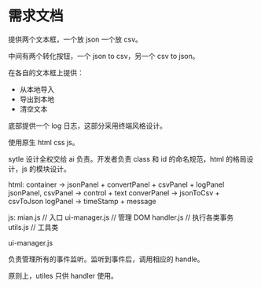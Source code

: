 # 需求文档

提供两个文本框，一个放 json 一个放 csv。

中间有两个转化按钮，一个 json to csv，另一个 csv to json。

在各自的文本框上提供：

- 从本地导入
- 导出到本地
- 清空文本

底部提供一个 log 日志，这部分采用终端风格设计。

使用原生 html css js。

sytle 设计全权交给 ai 负责。开发者负责 class 和 id 的命名规范，html 的格局设计，js 的模块设计。

html:
container -> jsonPanel + convertPanel + csvPanel + logPanel
jsonPanel, csvPanel -> control + text
converPanel -> jsonToCsv + csvToJson
logPanel -> timeStamp + message

js:
mian.js // 入口
ui-manager.js // 管理 DOM
handler.js // 执行各类事务
utils.js // 工具类

ui-manager.js

负责管理所有的事件监听。监听到事件后，调用相应的 handle。

原则上，utiles 只供 handler 使用。